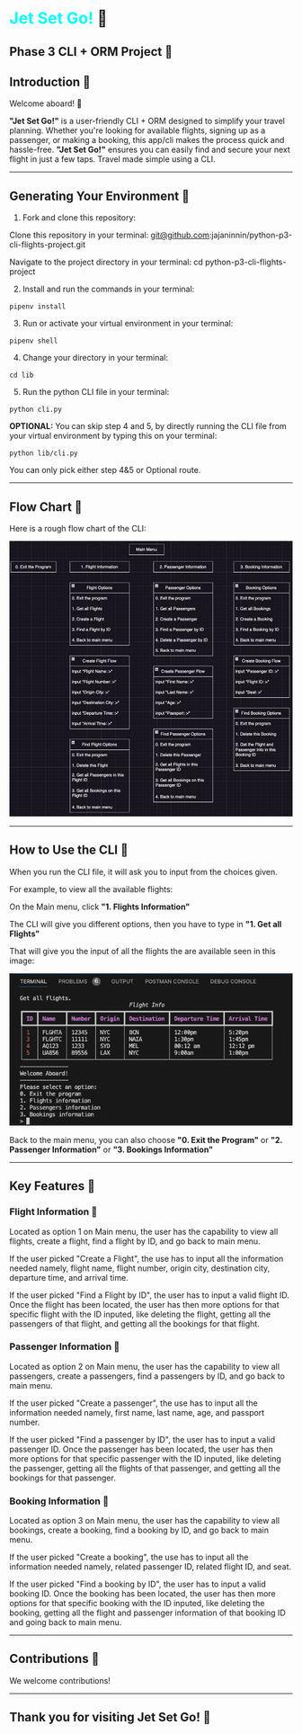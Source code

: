 # <span style="color: cyan">Jet Set Go!</span> 🛬

## Phase 3 CLI + ORM Project 🛬

## Introduction 🛬

Welcome aboard! 🛬

**"Jet Set Go!"** is a user-friendly CLI + ORM designed to simplify your travel planning. Whether you're looking for available flights, signing up as a passenger, or making a booking, this app/cli makes the process quick and hassle-free. **"Jet Set Go!"** ensures you can easily find and secure your next flight in just a few taps. Travel made simple using a CLI.

---

## Generating Your Environment 🛬

1. Fork and clone this repository:

Clone this repository in your terminal: git@github.com:jajaninnin/python-p3-cli-flights-project.git

Navigate to the project directory in your terminal: cd python-p3-cli-flights-project

2. Install and run the commands in your terminal:

```console
pipenv install
```

3. Run or activate your virtual environment in your terminal:

```console
pipenv shell
```

4. Change your directory in your terminal:

```console
cd lib
```

5. Run the python CLI file in your terminal:

```console
python cli.py
```

**OPTIONAL:** You can skip step 4 and 5, by directly running the CLI file from your virtual environment by typing this on your terminal:

```console
python lib/cli.py
```

You can only pick either step 4&5 or Optional route.

---

## Flow Chart 🛬

Here is a rough flow chart of the CLI:

![Flow Chart](images/image.png)

---

## How to Use the CLI 🛬

When you run the CLI file, it will ask you to input from the choices given. 

For example, to view all the available flights:

On the Main menu, click **"1. Flights Information"**

The CLI will give you different options, then you have to type in **"1. Get all Flights"**

That will give you the input of all the flights the are available seen in this image:

![All the Flights](images/image-1.png)

Back to the main menu, you can also choose **"0. Exit the Program"** or **"2. Passenger Information"** or **"3. Bookings Information"**

---

## Key Features 🛬

### Flight Information 🛬

Located as option 1 on Main menu, the user has the capability to view all flights, create a flight, find a flight by ID, and go back to main menu.

If the user picked "Create a Flight", the use has to input all the information needed namely, flight name, flight number, origin city, destination city, departure time, and arrival time.

If the user picked "Find a Flight by ID", the user has to input a valid flight ID. Once the flight has been located, the user has then more options for that specific flight with the ID inputed, like deleting the flight, getting all the passengers of that flight, and getting all the bookings for that flight. 

### Passenger Information 👤

Located as option 2 on Main menu, the user has the capability to view all passengers, create a passengers, find a passengers by ID, and go back to main menu.

If the user picked "Create a passenger", the use has to input all the information needed namely, first name, last name, age, and passport number.

If the user picked "Find a passenger by ID", the user has to input a valid passenger ID. Once the passenger has been located, the user has then more options for that specific passenger with the ID inputed, like deleting the passenger, getting all the flights of that passenger, and getting all the bookings for that passenger. 

 ### Booking Information 🛬

Located as option 3 on Main menu, the user has the capability to view all bookings, create a booking, find a booking by ID, and go back to main menu.

If the user picked "Create a booking", the use has to input all the information needed namely, related passenger ID, related flight ID, and seat.

If the user picked "Find a booking by ID", the user has to input a valid booking ID. Once the booking has been located, the user has then more options for that specific booking with the ID inputed, like deleting the booking, getting all the flight and passenger information of that booking ID and going back to main menu. 

---

## Contributions 🛬

We welcome contributions!

---

## Thank you for visiting Jet Set Go! 🛬
